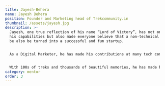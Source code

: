 ```yaml
---
title: Jayesh-Behera
name: Jayesh Behera
position: Founder and Marketing head of Trekcommunity.in
thumbnail: /assets/jayesh.jpg
description: >-
  Jayesh, one true reflection of his name “Lord of Victory”, has not only proven
  his capabilities but also made everyone believe that a non-technical idea can
  be also be turned into a successful and fun startup.


  As a Digital Marketer, he has made his contributions at many tech communities. But above all, Jayesh is what you would call a full-fledged Trekkie. His love for trekking and passion for Digital Marketing paved his way to his very own website “trekcommunity.in”. 


  With 100s of treks and thousands of beautiful memories, he has made his foot strong in community at a very young age and gained trust of every investor and trek enthusiast. As our Mentor, he has brought Google crowdsource to our college and has also guided our Ecell for National entrepreneurship challenge, which ranked 2nd all over.
category: mentor
order: 3
---
```

